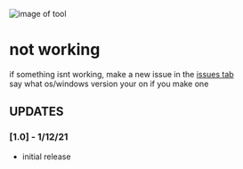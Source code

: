 ![image of tool](https://i.imgur.com/djtoN55.png)

# not working
if something isnt working, make a new issue in the [issues tab](https://github.com/milu-zzz/wineditor/issues)  
say what os/windows version your on if you make one

## UPDATES

### [1.0] - 1/12/21
- initial release
